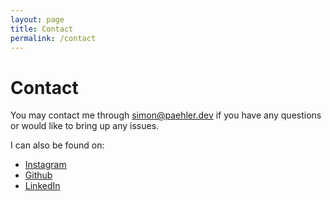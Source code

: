 ```yaml
---
layout: page
title: Contact
permalink: /contact
---
```


# Contact

You may contact me through <simon@paehler.dev> if you have any questions or would like to bring up any issues.

I can also be found on:
- [Instagram](https://www.instagram.com/invadrsim)
- [Github](https://github.com/invdrsim)
- [LinkedIn](https://www.linkedin.com/in/simon-p%C3%A4hler)